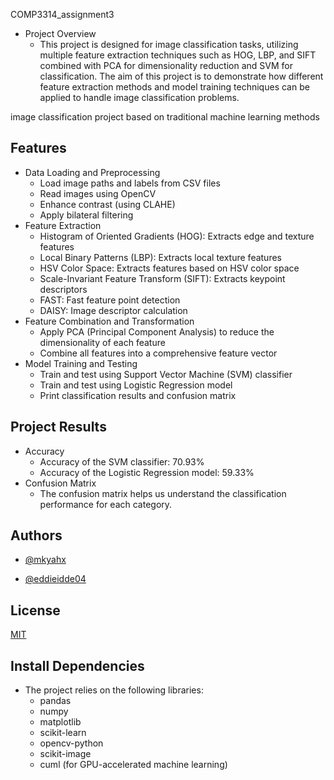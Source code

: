 
COMP3314_assignment3

- Project Overview
  - This project is designed for image classification tasks, utilizing multiple feature extraction techniques such as HOG, LBP, and SIFT combined with PCA for dimensionality reduction and SVM for classification. The aim of this project is to demonstrate how different feature extraction methods and model training techniques can be applied to handle image classification problems.


image classification project based on traditional machine learning methods
## Features

- Data Loading and Preprocessing
    - Load image paths and labels from CSV files
    - Read images using OpenCV
    - Enhance contrast (using CLAHE)
    - Apply bilateral filtering
- Feature Extraction
    - Histogram of Oriented Gradients (HOG): Extracts edge and texture features
    - Local Binary Patterns (LBP): Extracts local texture features
    - HSV Color Space: Extracts features based on HSV color space
    - Scale-Invariant Feature Transform (SIFT): Extracts keypoint descriptors
    - FAST: Fast feature point detection
    - DAISY: Image descriptor calculation
- Feature Combination and Transformation
    - Apply PCA (Principal Component Analysis) to reduce the dimensionality of each feature
    - Combine all features into a comprehensive feature vector
- Model Training and Testing
    - Train and test using Support Vector Machine (SVM) classifier
    - Train and test using Logistic Regression model
    - Print classification results and confusion matrix
## Project Results
- Accuracy
    - Accuracy of the SVM classifier: 70.93%
    - Accuracy of the Logistic Regression model: 59.33%
- Confusion Matrix
    - The confusion matrix helps us understand the classification performance for each category.
 
## Authors

- [@mkyahx](https://www.github.com/mkyahx)

- [@eddieidde04](https://www.github.com/eddieidde04)
## License

[MIT](https://choosealicense.com/licenses/mit/)


## Install Dependencies

- The project relies on the following libraries:
    - pandas
    - numpy
    - matplotlib
    - scikit-learn
    - opencv-python
    - scikit-image
    - cuml (for GPU-accelerated machine learning)

    